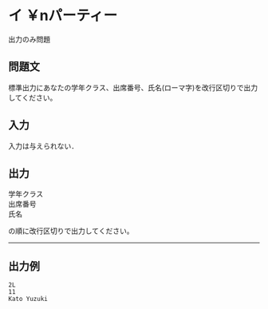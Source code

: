 # イ ￥nパーティー
出力のみ問題<br>

## 問題文
標準出力にあなたの学年クラス、出席番号、氏名(ローマ字)を改行区切りで出力してください。
## 入力
入力は与えられない．


## 出力
学年クラス  
出席番号  
氏名  

の順に改行区切りで出力してください。
***
## 出力例 
```
2L  
11  
Kato Yuzuki
```